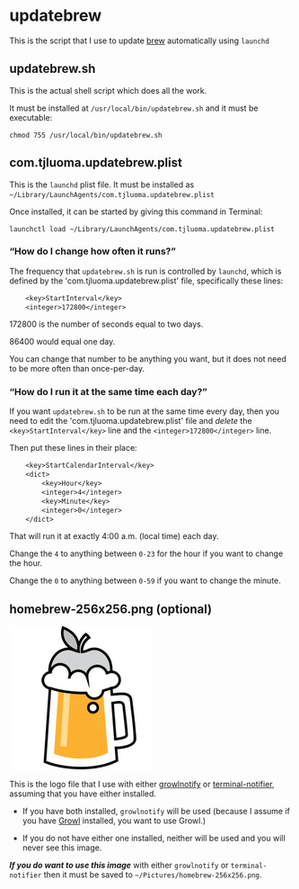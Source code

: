 # updatebrew
This is the script that I use to update [brew](https://brew.sh) automatically using `launchd`

## updatebrew.sh

This is the actual shell script which does all the work.

It must be installed at `/usr/local/bin/updatebrew.sh` and it must be executable:

	chmod 755 /usr/local/bin/updatebrew.sh


## com.tjluoma.updatebrew.plist

This is the `launchd` plist file. It must be installed as `~/Library/LaunchAgents/com.tjluoma.updatebrew.plist`

Once installed, it can be started by giving this command in Terminal:

	launchctl load ~/Library/LaunchAgents/com.tjluoma.updatebrew.plist


### “How do I change how often it runs?”

The frequency that `updatebrew.sh` is run is controlled by `launchd`, which is defined by the 'com.tjluoma.updatebrew.plist' file, specifically these lines:

```
	<key>StartInterval</key>
	<integer>172800</integer>
```

172800 is the number of seconds equal to two days.

86400 would equal one day.

You can change that number to be anything you want, but it does not need to be more often than once-per-day.

### “How do I run it at the same time each day?”

If you want `updatebrew.sh` to be run at the same time every day, then you need to edit the 'com.tjluoma.updatebrew.plist' file and _delete_ the `<key>StartInterval</key>` line and the `<integer>172800</integer>` line.

Then put these lines in their place:

```
	<key>StartCalendarInterval</key>
	<dict>
		<key>Hour</key>
		<integer>4</integer>
		<key>Minute</key>
		<integer>0</integer>
	</dict>
```

That will run it at exactly 4:00 a.m. (local time) each day.

Change the `4` to anything between `0-23` for the hour if you want to change the hour.

Change the `0` to anything between `0-59` if you want to change the minute.

## homebrew-256x256.png (optional)

![Homebrew Logo](homebrew-256x256.png)

This is the logo file that I use with either [growlnotify](http://growl.cachefly.net/GrowlNotify-2.1.zip) or [terminal-notifier](https://github.com/julienXX/terminal-notifier), assuming that you have either installed.

* If you have both installed, `growlnotify` will be used (because I assume if you have [Growl](https://apps.apple.com/us/app/growl/id467939042?mt=12) installed, you want to use Growl.)

* If you do not have either one installed, neither will be used and you will never see this image.

***If you do want to use this image*** with either `growlnotify` or `terminal-notifier` then it must be saved to `~/Pictures/homebrew-256x256.png`.

